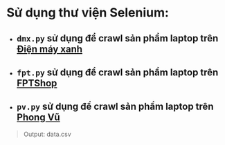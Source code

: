 # Sử dụng thư viện Selenium:
 - ## `dmx.py` sử dụng để crawl sản phẩm laptop trên [Điện máy xanh](https://www.dienmayxanh.com/laptop)
 - ## `fpt.py` sử dụng để crawl sản phẩm laptop trên [FPTShop](https://fptshop.com.vn/may-tinh-xach-tay?sort=ban-chay-nhat&trang=7)
 - ## `pv.py` sử dụng để crawl sản phẩm laptop trên [Phong Vũ](https://phongvu.vn/laptop-macbook-scat.01-N001)

> Output: data.csv
